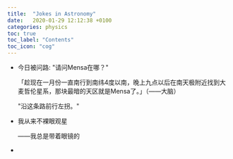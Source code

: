 ```yaml
---
title:  "Jokes in Astronomy"
date:   2020-01-29 12:12:38 +0100
categories: physics
toc: true
toc_label: "Contents"
toc_icon: "cog"
---
```


* 今日被问路:
  "请问Mensa在哪？"

  「趁现在一月份一直南行到南纬4度以南，晚上九点以后在南天极附近找到大麦哲伦星系，那块最暗的天区就是Mensa了。」（——大脑）

  "沿这条路前行左拐。"

* 我从来不裸眼观星

  ——我总是带着眼镜的

* 

